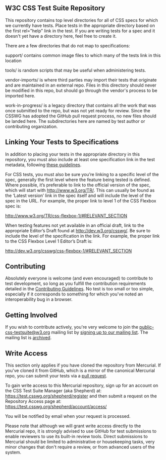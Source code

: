 W3C CSS Test Suite Repository
-----------------------------
 
This repository contains top level directories for all of CSS specs for
which we currently have tests. Place tests in the appropriate directory based
on the first rel="help" link in the test. If you are writing tests for a spec
and it doesn't yet have a directory here, feel free to create it.

There are a few directories that do not map to specifications:

support/ contains common image files to which many of the tests link in
this location

tools/ is random scripts that may be useful when administering tests.

vendor-imports/ is where third parties may import their tests that originate
and are maintained in an external repo. Files in this directory should
never be modified in this repo, but should go through the vendor's process
to be imported here.

work-in-progress/ is a legacy directory that contains all the work that was
once submitted to the repo, but was not yet ready for review. Since the CSSWG
has adopted the GitHub pull request process, no new files should be landed here.
The subdirectories here are named by test author or contributing organization.

Linking Your Tests to Specifications
-----------------------------------

In addition to placing your tests in the appropriate directory in this repository,
you must also include at least one specification link in the test metadata,
following [these guidelines][speclinks].

For CSS tests, you must also be sure you’re linking to a specific level of the spec,
generally the first level where the feature being tested is defined. Where possible,
it’s preferable to link to the official version of the spec, which will start with
http://www.w3.org/TR/. This can usually be found as the ‘Latest version’ link in the
spec itself and will include the level of the spec in the URL. For example, the proper
link to level 1 of the CSS Flexbox spec is:

http://www.w3.org/TR/css-flexbox-1/#RELEVANT_SECTION

When testing features not yet available in an official draft, link to the appropriate
Editor’s Draft found at http://dev.w3.org/csswg/. Be sure to include the level of the
specification in the link. For example, the proper link to the CSS Flexbox Level 1
Editor’s Draft is:

http://dev.w3.org/csswg/css-flexbox-1/#RELEVANT_SECTION

Contributing
-------------

Absolutely everyone is welcome (and even encouraged) to contribute to test
development, so long as you fulfill the contribution requirements detailed
in the [Contributing Guidelines][contributing]. No test is too small or too
simple, especially if it corresponds to something for which you've noted an
interoperability bug in a browser.

Getting Involved
----------------

If you wish to contribute actively, you're very welcome to join the
public-css-testsuite@w3.org mailing list by
[signing up to our mailing list](mailto:public-css-testsuite-request@w3.org?subject=subscribe).
The mailing list is [archived][mailarchive].

[mailarchive]: https://lists.w3.org/Archives/Public/public-css-testsuite/

Write Access
------------

This section only applies if you have cloned the repository from
Mercurial. If you've cloned it from GitHub, which is a mirror of
the canonical Mercurial repo, you can submit your tests via a [pull request][github101].

To gain write access to this Mercurial repository, sign up for an account
on the CSS Test Suite Manager (aka Shepherd) at:
https://test.csswg.org/shepherd/register
and then submit a request on the Repository Access page at:
https://test.csswg.org/shepherd/account/access/

You will be notified by email when your request is processed.

Please note that although we will grant write access directly to the Mercurial
repo, it is strongly advised to use GitHub for test submissions to enable
reviewers to use its built-in review tools. Direct submissions to Mercurial
should be limited to administrative or housekeeping tasks, very minor changes
that don't require a review, or from advanced users of the system.

[contributing]: https://github.com/rhauck/csswg-test/blob/master/CONTRIBUTING.md
[github101]: http://testthewebforward.org/docs/github-101.html
[speclinks]: http://testthewebforward.org/docs/test-templates.html#specification-links
